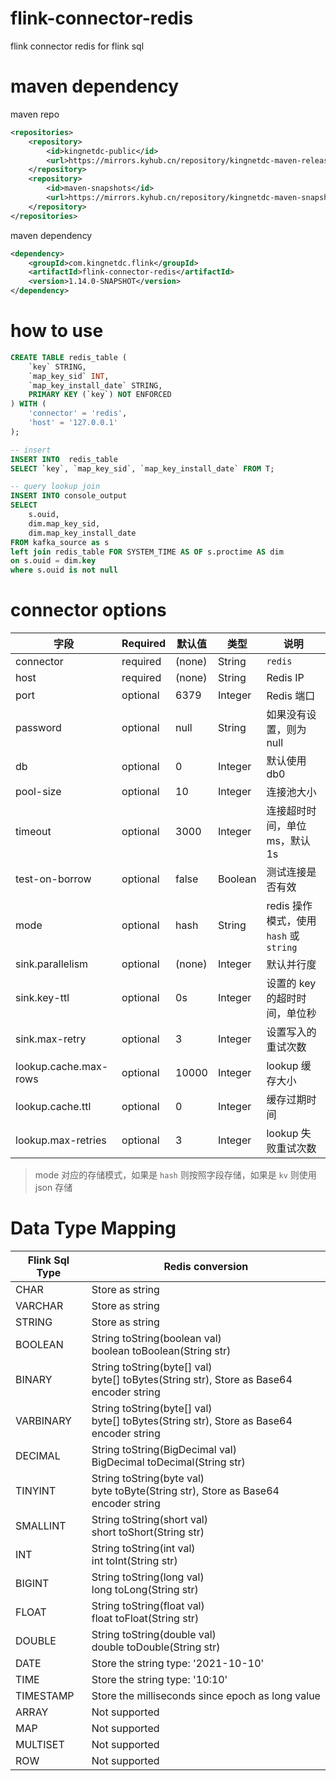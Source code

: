 # flink-connector-redis

flink connector redis for flink sql

# maven dependency
maven repo
```xml
<repositories>
    <repository>
        <id>kingnetdc-public</id>
        <url>https://mirrors.kyhub.cn/repository/kingnetdc-maven-releases-group/</url>
    </repository>
    <repository>
        <id>maven-snapshots</id>
        <url>https://mirrors.kyhub.cn/repository/kingnetdc-maven-snapshots-group/</url>
    </repository>
</repositories>
```

maven dependency
```xml
<dependency>
    <groupId>com.kingnetdc.flink</groupId>
    <artifactId>flink-connector-redis</artifactId>
    <version>1.14.0-SNAPSHOT</version>
</dependency>
```

# how to use
```sql
CREATE TABLE redis_table (
    `key` STRING,
    `map_key_sid` INT,
    `map_key_install_date` STRING,
    PRIMARY KEY (`key`) NOT ENFORCED 
) WITH (
    'connector' = 'redis',
    'host' = '127.0.0.1'
);

-- insert 
INSERT INTO  redis_table
SELECT `key`, `map_key_sid`, `map_key_install_date` FROM T;

-- query lookup join
INSERT INTO console_output
SELECT
    s.ouid,
    dim.map_key_sid,
    dim.map_key_install_date
FROM kafka_source as s
left join redis_table FOR SYSTEM_TIME AS OF s.proctime AS dim
on s.ouid = dim.key
where s.ouid is not null
```

# connector options
| 字段 | Required | 默认值  | 类型 | 说明 |
| ---- | ---- | ---- | ---- | ---- |
| connector | required  | (none) | String | `redis` |
| host | required  | (none) | String | Redis IP |
| port | optional | 6379 | Integer | Redis 端口 |
| password | optional | null | String | 如果没有设置，则为 null  |
| db | optional | 0 | Integer | 默认使用 db0 |
| pool-size | optional | 10 | Integer | 连接池大小 |
| timeout | optional | 3000  | Integer | 连接超时时间，单位 ms，默认 1s |
| test-on-borrow | optional | false | Boolean | 测试连接是否有效 |
| mode | optional | hash | String | redis 操作模式，使用 `hash` 或 `string` |
| sink.parallelism | optional | (none) | Integer | 默认并行度 |
| sink.key-ttl | optional | 0s | Integer | 设置的 key 的超时时间，单位秒 |
| sink.max-retry | optional | 3 | Integer | 设置写入的重试次数 |
| lookup.cache.max-rows | optional | 10000 | Integer | lookup 缓存大小 |
| lookup.cache.ttl | optional | 0 | Integer | 缓存过期时间 |
| lookup.max-retries | optional | 3 | Integer | lookup 失败重试次数 |

> mode 对应的存储模式，如果是 `hash` 则按照字段存储，如果是 `kv` 则使用 json 存储

# Data Type Mapping
| Flink Sql Type | Redis conversion |
| ---- | ---- |
| CHAR | Store as string |
| VARCHAR | Store as string |
| STRING | Store as string |
| BOOLEAN | String toString(boolean val) <br/> boolean toBoolean(String str) |
| BINARY | String toString(byte[] val) <br/> byte[] toBytes(String str), Store as Base64 encoder string |
| VARBINARY | String toString(byte[] val) <br/> byte[] toBytes(String str), Store as Base64 encoder string |
| DECIMAL | String toString(BigDecimal val) <br/> BigDecimal toDecimal(String str) |
| TINYINT | String toString(byte val) <br/> byte toByte(String str), Store as Base64 encoder string |
| SMALLINT | String toString(short val) <br/> short toShort(String str) |
| INT | String toString(int val) <br/> int toInt(String str) |
| BIGINT | String toString(long val) <br/> long toLong(String str) |
| FLOAT | String toString(float val) <br/> float toFloat(String str) |
| DOUBLE | String toString(double val) <br/> double toDouble(String str) |
| DATE | Store the string type: '2021-10-10' |
| TIME | Store the string type: '10:10' |
| TIMESTAMP | Store the milliseconds since epoch as long value |
| ARRAY | Not supported  |
| MAP | Not supported |
| MULTISET | Not supported |
| ROW | Not supported |




